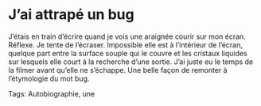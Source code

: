 # J’ai attrapé un bug

J’étais en train d’écrire quand je vois une araignée courir sur mon écran. Réflexe. Je tente de l’écraser. Impossible elle est à l’intérieur de l’écran, quelque part entre la surface souple qui le couvre et les cristaux liquides sur lesquels elle court à la recherche d’une sortie. J’ai juste eu le temps de la filmer avant qu’elle ne s’échappe. Une belle façon de remonter à l’étymologie du mot bug.<span id="more-33196"></span>

Tags: Autobiographie, une